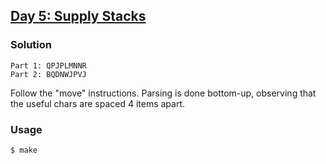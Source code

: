 ## [Day 5: Supply Stacks](https://adventofcode.com/2022/day/5)

### Solution
```
Part 1: QPJPLMNNR
Part 2: BQDNWJPVJ
```
Follow the "move" instructions. Parsing is done bottom-up, observing that the useful chars are spaced 4 items apart.

### Usage
```
$ make
```
